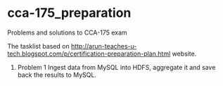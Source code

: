 # cca-175_preparation
Problems and solutions to CCA-175 exam

The tasklist based on http://arun-teaches-u-tech.blogspot.com/p/certification-preparation-plan.html website. 
1. Problem 1
Ingest data from MySQL into HDFS, aggregate it and save back the results to MySQL.

